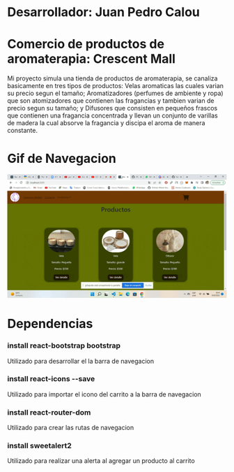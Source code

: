 # Desarrollador: Juan Pedro Calou


# Comercio de productos de aromaterapia: Crescent Mall
Mi proyecto simula una tienda de productos de aromaterapia, se canaliza basicamente en tres tipos de productos: Velas aromaticas las cuales varian su precio segun el tamaño; Aromatizadores (perfumes de ambiente y ropa) que son atomizadores que contienen las fragancias y tambien varian de precio segun su tamaño; y Difusores que consisten en pequeños frascos que contienen una fragancia concentrada y llevan un conjunto de varillas de madera la cual absorve la fragancia y discipa el aroma de manera constante.

# Gif de Navegacion
![image](https://github.com/JPCalou/Crescent-Mall/blob/main/src/Components/Imagenes/crescent%20gif.gif)

# Dependencias
###  install react-bootstrap bootstrap
Utilizado para desarrollar el la barra de navegacion

###  install react-icons --save
Utilizado para importar el icono del carrito a la barra de navegacion

###  install react-router-dom
Utilizado para crear las rutas de navegacion

###  install sweetalert2
Utilizado para realizar una alerta al agregar un producto al carrito

